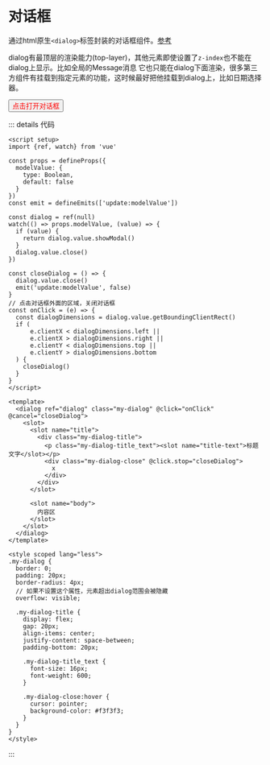 # 对话框

通过html原生`<dialog>`标签封装的对话框组件。[参考](https://blog.webdevsimplified.com/2023-04/html-dialog/)


dialog有最顶层的渲染能力(top-layer)，其他元素即使设置了`z-index`也不能在dialog上显示。比如全局的Message消息
它也只能在dialog下面渲染，很多第三方组件有挂载到指定元素的功能，这时候最好把他挂载到dialog上，比如日期选择器。


<script setup>
import { ref } from 'vue';
import MyDialog from '@/components/frontend/vue-demo/dialog.vue';
const show = ref(false);
</script>

<MyDialog v-model="show" />

<div><button @click="show = true" style="color: red;">点击打开对话框</button></div>

::: details 代码
```vue
<script setup>
import {ref, watch} from 'vue'

const props = defineProps({
  modelValue: {
    type: Boolean,
    default: false
  }
})
const emit = defineEmits(['update:modelValue'])

const dialog = ref(null)
watch(() => props.modelValue, (value) => {
  if (value) {
    return dialog.value.showModal()
  }
  dialog.value.close()
})

const closeDialog = () => {
  dialog.value.close()
  emit('update:modelValue', false)
}
// 点击对话框外面的区域，关闭对话框
const onClick = (e) => {
  const dialogDimensions = dialog.value.getBoundingClientRect()
  if (
      e.clientX < dialogDimensions.left ||
      e.clientX > dialogDimensions.right ||
      e.clientY < dialogDimensions.top ||
      e.clientY > dialogDimensions.bottom
  ) {
    closeDialog()
  }
}
</script>

<template>
  <dialog ref="dialog" class="my-dialog" @click="onClick" @cancel="closeDialog">
    <slot>
      <slot name="title">
        <div class="my-dialog-title">
          <p class="my-dialog-title_text"><slot name="title-text">标题文字</slot></p>
          <div class="my-dialog-close" @click.stop="closeDialog">
            x
          </div>
        </div>
      </slot>

      <slot name="body">
        内容区
      </slot>
    </slot>
  </dialog>
</template>

<style scoped lang="less">
.my-dialog {
  border: 0;
  padding: 20px;
  border-radius: 4px;
  // 如果不设置这个属性，元素超出dialog范围会被隐藏
  overflow: visible;

  .my-dialog-title {
    display: flex;
    gap: 20px;
    align-items: center;
    justify-content: space-between;
    padding-bottom: 20px;

    .my-dialog-title_text {
      font-size: 16px;
      font-weight: 600;
    }

    .my-dialog-close:hover {
      cursor: pointer;
      background-color: #f3f3f3;
    }
  }
}
</style>
```
:::
